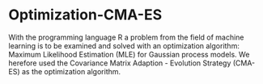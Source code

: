 # Optimization-CMA-ES

With the programming language R a problem from the field of machine learning is to be examined and solved with an optimization algorithm: Maximum Likelihood Estimation (MLE) for Gaussian process models. We herefore used the Covariance Matrix Adaption - Evolution Strategy (CMA-ES) as the optimization algorithm.

